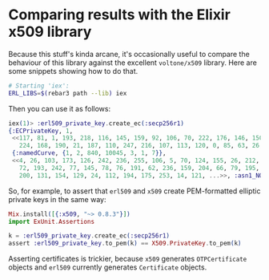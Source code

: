 # Comparing results with the Elixir x509 library

Because this stuff's kinda arcane, it's occasionally useful to compare the behaviour of this library against the
excellent `voltone/x509` library. Here are some snippets showing how to do that.

```sh
# Starting 'iex':
ERL_LIBS=$(rebar3 path --lib) iex
```

Then you can use it as follows:

```elixir
iex(1)> :erl509_private_key.create_ec(:secp256r1)
{:ECPrivateKey, 1,
 <<117, 81, 1, 193, 218, 116, 145, 159, 92, 106, 70, 222, 176, 146, 150, 63,
   224, 168, 190, 21, 187, 110, 247, 216, 107, 113, 120, 0, 85, 63, 26, 150>>,
 {:namedCurve, {1, 2, 840, 10045, 3, 1, 7}},
 <<4, 26, 103, 173, 126, 242, 236, 255, 106, 5, 70, 124, 155, 26, 212, 166, 111,
   72, 193, 242, 77, 145, 78, 76, 191, 62, 236, 159, 204, 66, 79, 195, 84, 208,
   200, 131, 154, 129, 24, 112, 194, 175, 253, 14, 121, ...>>, :asn1_NOVALUE}
```

So, for example, to assert that `erl509` and `x509` create PEM-formatted elliptic private keys in the same way:

```elixir
Mix.install([{:x509, "~> 0.8.3"}])
import ExUnit.Assertions

k = :erl509_private_key.create_ec(:secp256r1)
assert :erl509_private_key.to_pem(k) == X509.PrivateKey.to_pem(k)
```

Asserting certificates is trickier, because `x509` generates `OTPCertificate` objects and `erl509` currently generates
`Certificate` objects.
